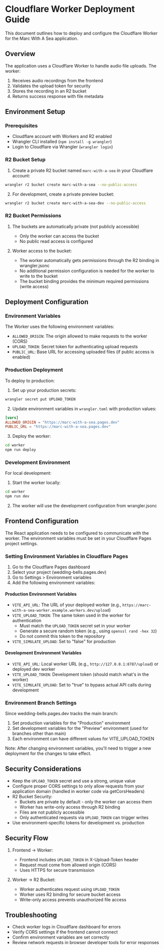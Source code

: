 # Cloudflare Worker Deployment Guide

This document outlines how to deploy and configure the Cloudflare Worker for the Marc With A Sea application.

## Overview

The application uses a Cloudflare Worker to handle audio file uploads. The worker:

1. Receives audio recordings from the frontend
2. Validates the upload token for security
3. Stores the recording in an R2 bucket
4. Returns success response with file metadata

## Environment Setup

### Prerequisites

- Cloudflare account with Workers and R2 enabled
- Wrangler CLI installed (`npm install -g wrangler`)
- Login to Cloudflare via Wrangler (`wrangler login`)

### R2 Bucket Setup

1. Create a private R2 bucket named `marc-with-a-sea` in your Cloudflare account:

```bash
wrangler r2 bucket create marc-with-a-sea --no-public-access
```

2. For development, create a private preview bucket:

```bash
wrangler r2 bucket create marc-with-a-sea-dev --no-public-access
```

### R2 Bucket Permissions

1. The buckets are automatically private (not publicly accessible)
   - Only the worker can access the bucket
   - No public read access is configured

2. Worker access to the bucket:
   - The worker automatically gets permissions through the R2 binding in wrangler.jsonc
   - No additional permission configuration is needed for the worker to write to the bucket
   - The bucket binding provides the minimum required permissions (write access)

## Deployment Configuration

### Environment Variables

The Worker uses the following environment variables:

- `ALLOWED_ORIGIN`: The origin allowed to make requests to the worker (CORS)
- `UPLOAD_TOKEN`: Secret token for authenticating upload requests
- `PUBLIC_URL`: Base URL for accessing uploaded files (if public access is enabled)

### Production Deployment

To deploy to production:

1. Set up your production secrets:

```bash
wrangler secret put UPLOAD_TOKEN
```

2. Update environment variables in `wrangler.toml` with production values:

```toml
[vars]
ALLOWED_ORIGIN = "https://marc-with-a-sea.pages.dev"
PUBLIC_URL = "https://marc-with-a-sea.pages.dev"
```

3. Deploy the worker:

```bash
cd worker
npm run deploy
```

### Development Environment

For local development:

1. Start the worker locally:

```bash
cd worker
npm run dev
```

2. The worker will use the development configuration from wrangler.jsonc

## Frontend Configuration

The React application needs to be configured to communicate with the worker. The environment variables must be set in your Cloudflare Pages project settings.

### Setting Environment Variables in Cloudflare Pages

1. Go to the Cloudflare Pages dashboard
2. Select your project (wedding-bells.pages.dev)
3. Go to Settings > Environment variables
4. Add the following environment variables:

#### Production Environment Variables

- `VITE_API_URL`: The URL of your deployed worker (e.g., `https://marc-with-a-sea-worker.example.workers.dev/upload`)
- `VITE_UPLOAD_TOKEN`: The same token used in the worker for authentication
  - Must match the `UPLOAD_TOKEN` secret set in your worker
  - Generate a secure random token (e.g., using `openssl rand -hex 32`)
  - Do not commit this token to the repository
- `VITE_SIMULATE_UPLOAD`: Set to "false" for production

#### Development Environment Variables

- `VITE_API_URL`: Local worker URL (e.g., `http://127.0.0.1:8787/upload`) or deployed dev worker
- `VITE_UPLOAD_TOKEN`: Development token (should match what's in the worker)
- `VITE_SIMULATE_UPLOAD`: Set to "true" to bypass actual API calls during development

### Environment Branch Settings

Since wedding-bells.pages.dev tracks the main branch:
1. Set production variables for the "Production" environment
2. Set development variables for the "Preview" environment (used for branches other than main)
3. Each environment can have different values for VITE_UPLOAD_TOKEN

Note: After changing environment variables, you'll need to trigger a new deployment for the changes to take effect.

## Security Considerations

- Keep the `UPLOAD_TOKEN` secret and use a strong, unique value
- Configure proper CORS settings to only allow requests from your application domain (handled in worker code via getCorsHeaders)
- R2 Bucket Security:
  - Buckets are private by default - only the worker can access them
  - Worker has write-only access through R2 binding
  - Files are not publicly accessible
  - Only authenticated requests via `UPLOAD_TOKEN` can trigger writes
- Use environment-specific tokens for development vs. production

## Security Flow

1. Frontend -> Worker:
   - Frontend includes `UPLOAD_TOKEN` in X-Upload-Token header
   - Request must come from allowed origin (CORS)
   - Uses HTTPS for secure transmission

2. Worker -> R2 Bucket:
   - Worker authenticates request using `UPLOAD_TOKEN`
   - Worker uses R2 binding for secure bucket access
   - Write-only access prevents unauthorized file access

## Troubleshooting

- Check worker logs in Cloudflare dashboard for errors
- Verify CORS settings if the frontend cannot connect
- Confirm environment variables are set correctly
- Review network requests in browser developer tools for error responses
